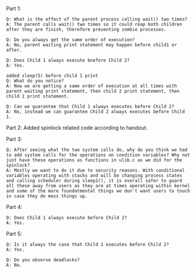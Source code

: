 Part 1:

	Q: What is the effect of the parent process calling wait() two times?
	A: The parent calls wait() two times so it could reap both children after they are finish, therefore preventing zombie processes.

	Q: Do you always get the same order of execution?
	A: No, parent waiting print statement may happen before child1 or after.

	Q: Does Child 1 always execute bnefore Child 2?
	A: Yes.

	added sleep(5) before child 1 print
	Q: What do you notice?
	A: Now we are getting a same order of execution at all times with parent waiting print statement, then child 2 print statement, then child 1 print statement.

	Q: Can we guarantee that Child 1 always executes before Child 2?
	A: No, instead we can guarantee Child 2 always executes before Child 1.

Part 2:
	Added spinlock related code according to handout.

Part 3:
	
	Q: After seeing what the two system calls do, why do you think we had to add system calls for the operations on condition variables? Why not just have these operations as functions in ulib.c as we did for the spinlock?
	A: Mostly we want to do it due to security reasons. With conditional variables operating with stacks and will be changing process states and calling scheduler during sleep1(), it is overall safer to guard all these away from users as they are at times operating within kernel and some of the more foundatmental things we don't want users to touch in case they do mess things up.

Part 4:
	
	Q: Does Child 1 always execute before Child 2?
	A: Yes.

Part 5:
	
	Q: Is it always the case that Child 1 executes before Child 2?
	A: Yes.

	Q: Do you observe deadlocks?
	A: No.